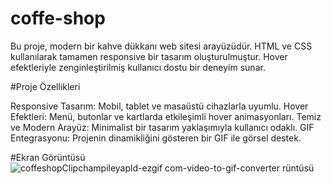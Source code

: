 # coffe-shop

Bu proje, modern bir kahve dükkanı web sitesi arayüzüdür. HTML ve CSS kullanılarak tamamen responsive bir tasarım oluşturulmuştur. Hover efektleriyle zenginleştirilmiş kullanıcı dostu bir deneyim sunar.

#Proje Özellikleri 

Responsive Tasarım: Mobil, tablet ve masaüstü cihazlarla uyumlu.
Hover Efektleri: Menü, butonlar ve kartlarda etkileşimli hover animasyonları.
Temiz ve Modern Arayüz: Minimalist bir tasarım yaklaşımıyla kullanıcı odaklı.
GIF Entegrasyonu: Projenin dinamikliğini gösteren bir GIF ile görsel destek.

#Ekran Görüntüsü
![coffeshopClipchampileyapld-ezgif com-video-to-gif-converter](https://github.com/user-attachments/assets/da7bec29-2d94-419a-9829-67da908a9b7b)
rüntüsü
